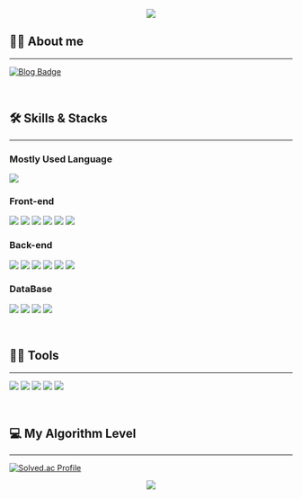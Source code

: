  
<p align='center'>
    <img src="https://capsule-render.vercel.app/api?type=waving&color=auto&height=300&section=header&text=Welcome&fontSize=90&animation=fadeIn&fontAlignY=38&desc=hongdahyeon's%20GitHub%20Profile&descAlignY=51&descAlign=62"/>
</p>



## 🙋‍♀️ About me
---
[![Blog Badge](https://img.shields.io/badge/Blog-03C75A?style=for-the-badge&logo=blogger&logoColor=white&link=https://blog.naver.com/julie0427)](https://blog.naver.com/julie0427)


<br/>

## 🛠️ Skills & Stacks
---

### Mostly Used Language

<img src="https://img.shields.io/badge/Java-ED8B00?style=for-the-badge&logo=openjdk&logoColor=white"/>


### Front-end

<img src="https://img.shields.io/badge/JavaScript-F7DF1E?style=for-the-badge&logo=JavaScript&logoColor=white"/> <img src="https://img.shields.io/badge/html5-E34F26?style=for-the-badge&logo=html5&logoColor=white"/> <img src="https://img.shields.io/badge/css-1572B6?style=for-the-badge&logo=css3&logoColor=white"/> <img src="https://img.shields.io/badge/thymeleaf-005F0F?style=for-the-badge&logo=thymeleaf&logoColor=white"/> <img src="https://img.shields.io/badge/Bootstrap-563D7C?style=for-the-badge&logo=bootstrap&logoColor=white"> <img src="https://img.shields.io/badge/jQuery-0769AD?style=for-the-badge&logo=jquery&logoColor=white">


### Back-end

<img src="https://img.shields.io/badge/spring%20boot-6DB33F?style=for-the-badge&logo=springboot&logoColor=white"/>  <img src="https://img.shields.io/badge/spring%20security-6DB33F?style=for-the-badge&logo=springboot&logoColor=white"/>  <img src="https://img.shields.io/badge/apache%20tomcat-F8DC75?style=for-the-badge&logo=springboot&logoColor=white"/> <img src="https://img.shields.io/badge/jsp-ED8B00?style=for-the-badge&logo=openjdk&logoColor=white"/>  <img src="https://img.shields.io/badge/jpa-6DB33F?style=for-the-badge&logo=springboot&logoColor=white"/>  <img src="https://img.shields.io/badge/MyBatis-000000?style=for-the-badge&logo=lit&logoColor=white">


### DataBase

<img src="https://img.shields.io/badge/postgresql-4169E1?style=for-the-badge&logo=postgresql&logoColor=white"/>  <img src="https://img.shields.io/badge/MySQL-4479A1?style=for-the-badge&logo=MySQL&logoColor=white"/> <img src="https://img.shields.io/badge/MariaDB-003545?style=for-the-badge&logo=mariadb&logoColor=white">  <img src="https://img.shields.io/badge/Microsoft_SQL_Server-CC2927?style=for-the-badge&logo=microsoft-sql-server&logoColor=white">

<br/>

## 💪🏼 Tools 
---

 <img src="https://img.shields.io/badge/Visual Studio Code-007ACC?style=for-the-badge&logo=Visual Studio Code&logoColor=white"/> <img src="https://img.shields.io/badge/GitHub-181717?style=for-the-badge&logo=GitHub&logoColor=white"/> <img src="https://img.shields.io/badge/Eclipse IDE-2C2255?style=for-the-badge&logo=Eclipse IDE&logoColor=white"/> <img src="https://img.shields.io/badge/IntelliJ IDEA-000000?style=for-the-badge&logo=IntelliJ IDEA&logoColor=white"/> <img src="https://img.shields.io/badge/Visual_Studio-5C2D91?style=for-the-badge&logo=visual%20studio&logoColor=white">

<br/>

## 💻 My Algorithm Level
---

[![Solved.ac Profile](http://mazassumnida.wtf/api/v2/generate_badge?boj=julie0427)](https://solved.ac/julie0427/)



<p align='center'>
    <img src="https://capsule-render.vercel.app/api?type=waving&color=auto&height=100&section=footer&animation=fadeIn"/>
</p>


<!--
 
**hongdahyeon/hongdahyeon** is a ✨ _special_ ✨ repository because its `README.md` (this file) appears on your GitHub profile.

Here are some ideas to get you started:

- 🔭 I’m currently working on ...
- 🌱 I’m currently learning ...
- 👯 I’m looking to collaborate on ...
- 🤔 I’m looking for help with ...
- 💬 Ask me about ...
- 📫 How to reach me: ...
- 😄 Pronouns: ...
- ⚡ Fun fact: ...

![Anurag's GitHub stats](https://github-readme-stats.vercel.app/api?username=hongdahyeon&theme=dark&show_icons=true)
-->
